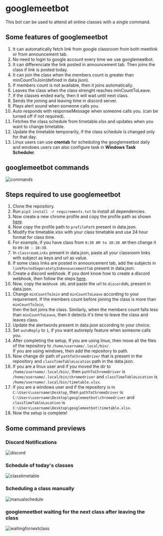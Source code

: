 # googlemeetbot
This bot can be used to attend all online classes with a single command. 

## Some features of googlemeetbot  

1. It can automatically fetch link from google classroom from both meetlink or from announcement tab.
2. No need to login to google account every time we use googlemeetbot.
3. It can differenciate the link posted in announcement tab. Then joins the class if link is posted today. 
4. It can join the class when the members count is greater than minCountToJoin(defined in data.json). 
5. If members count is not available, then it joins automatically.
6. Leaves the class when the class strenght reaches minCountToLeave.
7. If the classes ended early, then it will wait until next class.
8. Sends the joining and leaving time in discord server.
9. Plays alert sound when someone calls you.
10. Auto responds with responseMessage when someone calls you. (can be turned off if not required).
11. Fetches the class schedule from timetable.xlsx and updates when you want to change timetable.
12. Update the timetable temporarily, if the class schedule is changed only for that day.
13. Linux users can use **crontab** for scheduling the googlemeetbot daily and windows users can also configure task in **Windows Task Scheduler**.

## googlemeetbot commands
![commands](https://github.com/koteshrv/googlemeetbot/blob/main/images/3.png)

## Steps required to use googlemeetbot
   
1. Clone the repository.
2. Run `pip3 install -r requirements.txt` to install all dependencies.
3. Now create a new chrome profile and copy the profile path as shown [here](https://stackoverflow.com/questions/52394408/how-to-use-chrome-profile-in-selenium-webdriver-python-3#answer-61336851).
4. Now copy the profile path to `profilePath` present in data.json.
5. Modify the timetable.xlsx with your class timetable and use 24 hour format for class time.
6. For example, if you have class from `9:30 AM to 10:30 AM` then change it to `09:30 : 10:30`. 
7. In `classroomLinks` present in data.json, paste all your classroom links with subject as keys and url as value.
8. If some class links are posted in announcement tab, add the subjects in `linkPostedSeperatelyInAnnouncementTab` present in data.json.
9. Create a discord webhook. If you dont know how to create a discord webhook, then follow the steps [here](https://support.discord.com/hc/en-us/articles/228383668-Intro-to-Webhooks).
10. Now, copy the `Webhook URL` and paste the url to `discordURL` present in data.json.
11. Change `minCountToJoin` and `minCountToLeave` according to your requirement. If the members count before joining the class is more than `minCountToJoin`,  
    then the bot joins the class. Similarly, when the members count falls less than `minCountToLeave`, then it detects it's time to leave the class and leaves 
    class.
12. Update the alertwords present in data.json according to your choice.
13. Set `autoReply` to `1`, if you want autoreply feature when someone calls you.
14. After completing the setup, If you are using linux, then move all the files of the repository to `/home/username/.local/bin/`.  
    If you are using windows, then add the repository to path.
15. Now change dir path of `pathToChromeDriver` that is present in the repository and `classTimeTableLocation` path in the data.json.  
16. If you are a linux user and if you moved the dir to `/home/username/.local/bin/`, then `pathToChromeDriver` is `/home/username/.local/bin/chromedriver` and `classTimeTableLocation` is `/home/username/.local/bin/timetable.xlsx`.  
17. If you are a windows user and if the repository is in `C:\Users\username\Desktop`, then `pathToChromeDriver` is  `C:\Users\username\Desktop\googlemeetbot\chromedriver` and `classTimeTableLocation` is `C:\Users\username\Desktop\googlemeetbot\timetable.xlsx`.  
18. Now the setup is complete!


## Some command previews

### Discord Notifications
![discord](https://github.com/koteshrv/googlemeetbot/blob/main/images/7.png)  

### Schedule of today's classes  
![classtimetable](https://github.com/koteshrv/googlemeetbot/blob/main/images/5.png)  

### Scheduling a class manually
![manualschedule](https://github.com/koteshrv/googlemeetbot/blob/main/images/6.png)  

### googlemeetbot waiting for the next class after leaving the class
![waitingfornextclass](https://github.com/koteshrv/googlemeetbot/blob/main/images/1.png)  




